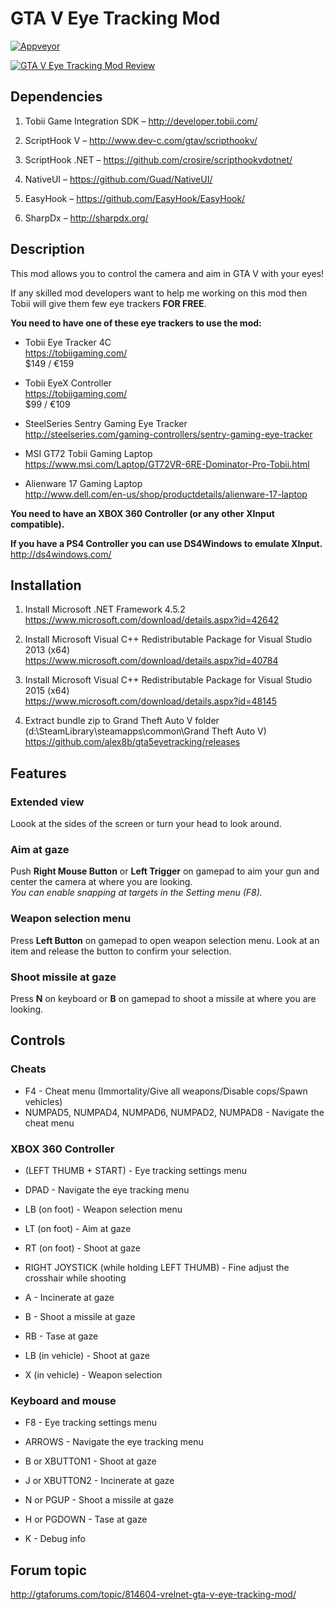 # GTA V Eye Tracking Mod
[![Appveyor](https://ci.appveyor.com/api/projects/status/github/alex8b/gta5eyetracking?svg=true)](https://ci.appveyor.com/project/alex8b/gta5eyetracking)

[![GTA V Eye Tracking Mod Review](https://i.ytimg.com/vi_webp/RqayFa_nSXs/mqdefault.webp)](https://www.youtube.com/watch?v=6UQdwbOINm4)

## Dependencies

1.	Tobii Game Integration SDK – http://developer.tobii.com/

2.	ScriptHook V – http://www.dev-c.com/gtav/scripthookv/

3.	ScriptHook .NET – https://github.com/crosire/scripthookvdotnet/

4.	NativeUI – https://github.com/Guad/NativeUI/
	
5.	EasyHook – https://github.com/EasyHook/EasyHook/

6.	SharpDx – http://sharpdx.org/


## Description

This mod allows you to control the camera and aim in GTA V with your eyes!
 
If any skilled mod developers want to help me working on this mod then Tobii will give them few eye trackers **FOR FREE**.

**You need to have one of these eye trackers to use the mod:**
- Tobii Eye Tracker 4C  
  https://tobiigaming.com/  
  $149 / €159  

- Tobii EyeX Controller  
  https://tobiigaming.com/  
  $99 / €109  
 
- SteelSeries Sentry Gaming Eye Tracker  
  http://steelseries.com/gaming-controllers/sentry-gaming-eye-tracker  

- MSI GT72 Tobii Gaming Laptop  
  https://www.msi.com/Laptop/GT72VR-6RE-Dominator-Pro-Tobii.html

- Alienware 17 Gaming Laptop  
  http://www.dell.com/en-us/shop/productdetails/alienware-17-laptop

**You need to have an XBOX 360 Controller (or any other XInput compatible).**

**If you have a PS4 Controller you can use DS4Windows to emulate XInput.**  
http://ds4windows.com/

## Installation

1. Install Microsoft .NET Framework 4.5.2  
   https://www.microsoft.com/download/details.aspx?id=42642

2. Install Microsoft Visual C++ Redistributable Package for Visual Studio 2013 (x64)  
   https://www.microsoft.com/download/details.aspx?id=40784  

3. Install Microsoft Visual C++ Redistributable Package for Visual Studio 2015 (x64)  
   https://www.microsoft.com/download/details.aspx?id=48145  

4. Extract bundle zip to Grand Theft Auto V folder  
   (d:\SteamLibrary\steamapps\common\Grand Theft Auto V\)  
   https://github.com/alex8b/gta5eyetracking/releases  

## Features
### Extended view
Loook at the sides of the screen or turn your head to look around.

### Aim at gaze
Push **Right Mouse Button** or **Left Trigger** on gamepad to aim your gun and center the camera at where you are looking.  
*You can enable snapping at targets in the Setting menu (F8).*

### Weapon selection menu
Press **Left Button** on gamepad to open weapon selection menu. Look at an item and release the button to confirm your selection.

### Shoot missile at gaze
Press **N** on keyboard or **B** on gamepad to shoot a missile at where you are looking.

## Controls
### Cheats
- F4 - Cheat menu (Immortality/Give all weapons/Disable cops/Spawn vehicles) 
- NUMPAD5, NUMPAD4, NUMPAD6, NUMPAD2, NUMPAD8 - Navigate the cheat menu 

### XBOX 360 Controller
- (LEFT THUMB + START) - Eye tracking settings menu
- DPAD - Navigate the eye tracking menu 

- LB (on foot) - Weapon selection menu 
- LT (on foot) - Aim at gaze 
- RT (on foot) - Shoot at gaze 
- RIGHT JOYSTICK (while holding LEFT THUMB) - Fine adjust the crosshair while shooting 

- A - Incinerate at gaze 
- B - Shoot a missile at gaze 
- RB - Tase at gaze 

- LB (in vehicle) - Shoot at gaze 
- X (in vehicle) - Weapon selection 

### Keyboard and mouse
- F8 - Eye tracking settings menu
- ARROWS - Navigate the eye tracking menu

- B or XBUTTON1 - Shoot at gaze
- J or XBUTTON2 - Incinerate at gaze
- N or PGUP - Shoot a missile at gaze
- H or PGDOWN - Tase at gaze

- K - Debug info

## Forum topic
http://gtaforums.com/topic/814604-vrelnet-gta-v-eye-tracking-mod/
